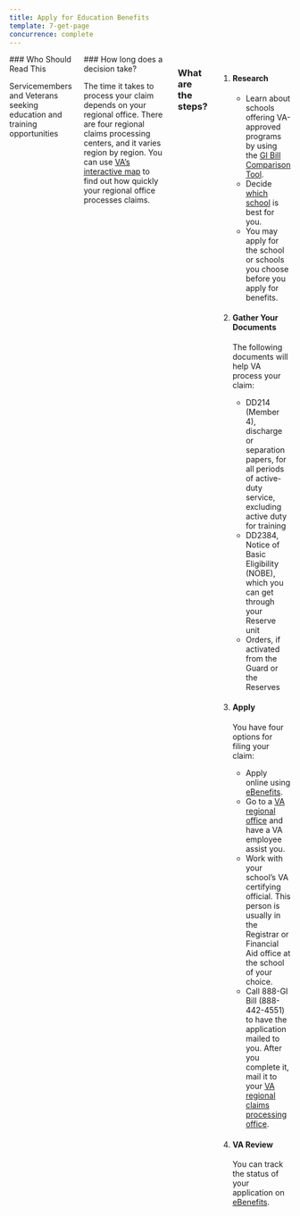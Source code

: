 ```yaml
---
title: Apply for Education Benefits
template: 7-get-page
concurrence: complete
---
```


<div class="main" role="main" markdown="0">

<div class="section one" markdown="0">
<div class="primary" markdown="0">
<div class="row" markdown="0">
<div class="small-12 columns usa-content" markdown="1">

<div class="call-out" markdown="1">
### Who Should Read This

Servicemembers and Veterans seeking education and training opportunities
</div>

<div class="call-out" usa-content markdown="1">
### How long does a decision take?

The time it takes to process your claim depends on your regional office. There are four regional claims processing centers, and it varies region by region. You can use [VA’s interactive map](http://www.vba.va.gov/reports/aspiremap.asp) to find out how quickly your regional office processes claims.
</div>

<div class="small-12 columns" markdown="0">

<div markdown="1">

### What are the steps?

</div>
</div>


<div class="small-12 columns" markdown="0">
<ol class="process" markdown="0">
<li class="step one wow fadeIn animated" markdown="0">

<div markdown="1">

#### Research

</div>


<div class="feature usa-content" markdown="1">

- Learn about schools offering VA-approved programs by using the [GI Bill Comparison Tool](/gi-bill-comparison-tool/).
-	Decide [which school](http://www.benefits.va.gov/gibill/choosing_a_school.asp) is best for you.
-	You may apply for the school or schools you choose before you apply for benefits.

</div>

</li>

<li class="step two wow fadeIn animated" markdown="0">

<div markdown="1">

#### Gather Your Documents

The following documents will help VA process your claim:

</div>

<div class="feature usa-content" markdown="1">

-	DD214 (Member 4), discharge or separation papers, for all periods of active-duty service, excluding active duty for training
-	DD2384, Notice of Basic Eligibility (NOBE), which you can get through your Reserve unit
-	Orders, if activated from the Guard or the Reserves

</div>

</li>

<li class="step three wow fadeIn animated" markdown="0">

<div markdown="1">

#### Apply

You have four options for filing your claim:

</div>

<div class="feature usa-content" markdown="1">

-	Apply online using [eBenefits](https://www.ebenefits.va.gov/ebenefits/vonapp).
-	Go to a [VA regional office](/education/apply-for-education-benefits/regional-office/) and have a VA employee assist you.
-	Work with your school’s VA certifying official. This person is usually in the Registrar or Financial Aid office at the school of your choice.
-	Call 888-GI Bill (888-442-4551) to have the application mailed to you. After you complete it, mail it to your [VA regional claims processing office](/education/apply-for-education-benefits/regional-office/).

</div>

</li>

<li class="step four last wow fadeIn animated" markdown="0">

<div markdown="1">

#### VA Review

You can track the status of your application on [eBenefits](https://www.ebenefits.va.gov/ebenefits/manage/status).

</div>

</li>

</ol>

</div>
</div>
</div>
</div>
</div>
